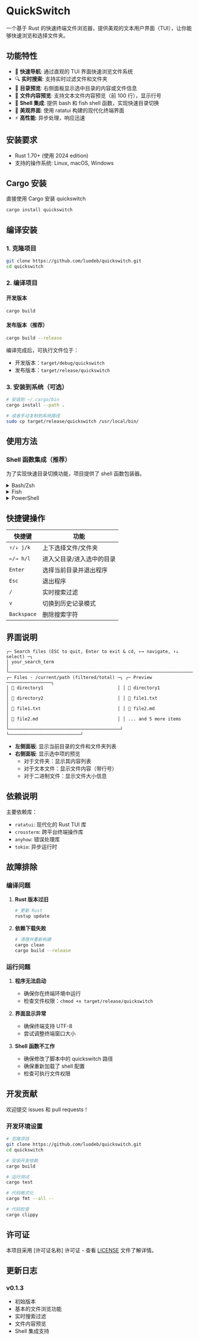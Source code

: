 # QuickSwitch

一个基于 Rust 的快速终端文件浏览器，提供美观的文本用户界面（TUI），让你能够快速浏览和选择文件夹。

## 功能特性

- 🚀 **快速导航**: 通过直观的 TUI 界面快速浏览文件系统
- 🔍 **实时搜索**: 支持实时过滤文件和文件夹
- 📁 **目录预览**: 右侧面板显示选中目录的内容或文件信息
- 📄 **文件内容预览**: 支持文本文件内容预览（前 100 行），显示行号
- 🔧 **Shell 集成**: 提供 bash 和 fish shell 函数，实现快速目录切换
- 🎨 **美观界面**: 使用 ratatui 构建的现代化终端界面
- ⚡ **高性能**: 异步处理，响应迅速

## 安装要求

- Rust 1.70+ (使用 2024 edition)
- 支持的操作系统: Linux, macOS, Windows

## Cargo 安装

直接使用 Cargo 安装 quickswitch
``` bash
cargo install quickswitch
```

## 编译安装

### 1. 克隆项目

```bash
git clone https://github.com/luodeb/quickswitch.git
cd quickswitch
```

### 2. 编译项目

#### 开发版本

```bash
cargo build
```

#### 发布版本（推荐）

```bash
cargo build --release
```

编译完成后，可执行文件位于：

- 开发版本：`target/debug/quickswitch`
- 发布版本：`target/release/quickswitch`

### 3. 安装到系统（可选）

```bash
# 安装到 ~/.cargo/bin
cargo install --path .

# 或者手动复制到系统路径
sudo cp target/release/quickswitch /usr/local/bin/
```

## 使用方法

### Shell 函数集成（推荐）

为了实现快速目录切换功能，项目提供了 shell 函数包装器。

<details>
<summary>Bash/Zsh</summary>

> 将以下函数添加到你的 `~/.bashrc` 或 `~/.zshrc` 文件中末尾：
>```sh
> eval "$(quickswitch --init bash)"
>```
> 绑定按键（可选/推荐）Ctrl + E：
> ```sh
> bind '"\C-e": "qs\n"'
> ```
> 重新加载配置：
> ```sh
> source ~/.bashrc  # 或 source ~/.zshrc
> ```
</details>

<details>
<summary>Fish</summary>

> 将以下函数添加到你的 `~/.config/fish/config.fish` 文件中末尾：
>
> ```sh
> quickswitch --init fish | source
> ```
>
> 绑定按键（可选/推荐）Ctrl + E：
> ```sh
> bind \ce qs
> ```
>
> 重新加载配置：
> ```sh
> source ~/.config/fish/config.fish
> ```

</details>

<details>
<summary>PowerShell</summary>

> 将以下函数添加到你的 PowerShell 配置文件（`code $profile`）中：
> ```powershell
> Invoke-Expression (& { (quickswitch.exe --init powershell | Out-String) })
> ```
> 绑定按键（可选/推荐）Ctrl + E：
> ```powershell
> Import-Module PSReadLine
>
> # 绑定 Ctrl+E 快捷键
> Set-PSReadLineKeyHandler -Key 'Ctrl+e' `
>     -BriefDescription 'RunMyFunction' `
>     -ScriptBlock {
>        [Microsoft.PowerShell.PSConsoleReadLine]::RevertLine()
>        [Microsoft.PowerShell.PSConsoleReadLine]::Insert("qs")
>        [Microsoft.PowerShell.PSConsoleReadLine]::AcceptLine()
>    }
> ```
> 重新加载配置：
> ```powershell
> . $profile
> ```
</details>

## 快捷键操作

| 快捷键      | 功能                      |
| ----------- | ------------------------- |
| `↑/↓ j/k`       | 上下选择文件/文件夹       |
| `←/→ h/l`       | 进入父目录/进入选中的目录 |
| `Enter`     | 选择当前目录并退出程序    |
| `Esc`       | 退出程序                  |
| `/`  | 实时搜索过滤              |
| `v` | 切换到历史记录模式              |
| `Backspace` | 删除搜索字符              |

## 界面说明

```
┌─ Search files (ESC to quit, Enter to exit & cd, ←→ navigate, ↑↓ select) ─┐
│ your_search_term                                                          │
└──────────────────────────────────────────────────────────────────────────┘
┌─ Files - /current/path (filtered/total) ─┐ ┌─ Preview ─────────────────┐
│ 📁 directory1                            │ │ 📁 directory1             │
│ 📁 directory2                            │ │ 📄 file1.txt              │
│ 📄 file1.txt                             │ │ 📄 file2.md               │
│ 📄 file2.md                              │ │ ... and 5 more items     │
└──────────────────────────────────────────┘ └───────────────────────────┘
```

- **左侧面板**: 显示当前目录的文件和文件夹列表
- **右侧面板**: 显示选中项的预览
  - 对于文件夹：显示其内容列表
  - 对于文本文件：显示文件内容（带行号）
  - 对于二进制文件：显示文件大小信息

## 依赖说明

主要依赖库：

- `ratatui`: 现代化的 Rust TUI 库
- `crossterm`: 跨平台终端操作库
- `anyhow`: 错误处理库
- `tokio`: 异步运行时

## 故障排除

### 编译问题

1. **Rust 版本过旧**

   ```bash
   # 更新 Rust
   rustup update
   ```

2. **依赖下载失败**
   ```bash
   # 清理并重新构建
   cargo clean
   cargo build --release
   ```

### 运行问题

1. **程序无法启动**

   - 确保你在终端环境中运行
   - 检查文件权限：`chmod +x target/release/quickswitch`

2. **界面显示异常**

   - 确保终端支持 UTF-8
   - 尝试调整终端窗口大小

3. **Shell 函数不工作**
   - 确保修改了脚本中的 quickswitch 路径
   - 确保重新加载了 shell 配置
   - 检查可执行文件权限

## 开发贡献

欢迎提交 issues 和 pull requests！

### 开发环境设置

```bash
# 克隆项目
git clone https://github.com/luodeb/quickswitch.git
cd quickswitch

# 安装开发依赖
cargo build

# 运行测试
cargo test

# 代码格式化
cargo fmt --all --

# 代码检查
cargo clippy
```

## 许可证

本项目采用 [许可证名称] 许可证 - 查看 [LICENSE](LICENSE) 文件了解详情。

## 更新日志

### v0.1.3

- 初始版本
- 基本的文件浏览功能
- 实时搜索过滤
- 文件内容预览
- Shell 集成支持
